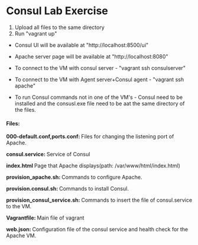 # Consul Lab Exercise
1) Upload all files to the same directory
2) Run "vagrant up"

* Consul UI will be available at "http://localhost:8500/ui"
* Apache server page will be available at "http://localhost:8080"

* To connect to the VM with consul server - "vagrant ssh consulserver"
* To connect to the VM with Agent server+Consul agent - "vagrant ssh apache"
* To run Consul commands not in one of the VM's - Consul need to be installed and the consusl.exe file need to be aat the same directory of the files.


<h4>Files:</h4>

<b>000-default.conf,ports.conf: </b> Files for changing the listening port of Apache.

<b>consul.service: </b> Service of Consul

<b>index.html </b> Page that Apache displays(path: /var/www/html/index.html)

<b>provision_apache.sh: </b> Commands to configure Apache.

<b>provision.consul.sh: </b>Commands to install Consul.

<b>provision_consul_service.sh: </b> Commands to insert the file of consul.service to the VM.

<b>Vagrantfile: </b>Main file of vagrant

<b>web.json: </b>Configuration file of the consul service and health check for the Apache VM.

